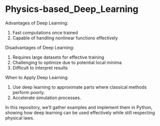 # Physics-based_Deep_Learning

Advantages of Deep Learning:

1. Fast computations once trained
2. Capable of handling nonlinear functions effectively

   
Disadvantages of Deep Learning:

1. Requires large datasets for effective training
2. Challenging to optimize due to potential local minima
3. Difficult to interpret results

   
When to Apply Deep Learning:

1. Use deep learning to approximate parts where classical methods perform poorly.
2. Accelerate simulation processes.

In this repository, we’ll gather examples and implement them in Python, showing how deep learning can be used effectively while still respecting physical laws.
